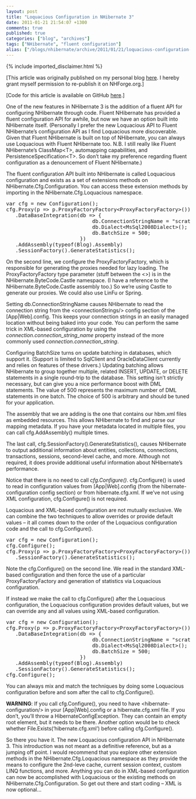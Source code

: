```yaml
---
layout: post
title: "Loquacious Configuration in NHibernate 3"
date: 2011-01-21 21:54:07 +1300
comments: true
published: true
categories: ["blog", "archives"]
tags: ["NHibernate", "fluent configuration"]
alias: ["/blogs/nhibernate/archive/2011/01/21/loquacious-configuration-in-nhibernate-3.aspx"]
---
```

<!-- more -->
{% include imported_disclaimer.html %}
<p>[This article was originally published on my personal blog <a href="http://jameskovacs.com/2011/01/21/loquacious-configuration-in-nhibernate-3/">here</a>. I hereby grant myself permission to re-publish it on NHForge.org.]</p>  <p>[Code for this article is available on GitHub <a href="https://github.com/JamesKovacs/NH3Features/tree/01-Loquacious">here</a>.]</p>  <p>One of the new features in NHibernate 3 is the addition of a fluent API for configuring NHibernate through code. Fluent NHibernate has provided a fluent configuration API for awhile, but now we have an option built into NHibernate itself. (Personally I prefer the new Loquacious API to Fluent NHibernate’s configuration API as I find Loquacious more discoverable. Given that Fluent NHibernate is built on top of NHibernate, you can always use Loquacious with Fluent NHibernate too. N.B. I still really like Fluent NHibernate’s ClassMap&lt;T&gt;, automapping capabilities, and PersistenceSpecification&lt;T&gt;. So don’t take my preference regarding fluent configuration as a denouncement of Fluent NHibernate.)</p>  <p>The fluent configuration API built into NHibernate is called Loquacious configuration and exists as a set of extensions methods on NHibernate.Cfg.Configuration. You can access these extension methods by importing in the NHibernate.Cfg.Loquacious namespace.</p>  <pre class="brush: csharp;">var cfg = new Configuration();
cfg.Proxy(p =&gt; p.ProxyFactoryFactory&lt;ProxyFactoryFactory&gt;())
   .DataBaseIntegration(db =&gt; {
                            db.ConnectionStringName = &quot;scratch&quot;;
                            db.Dialect&lt;MsSql2008Dialect&gt;();
                            db.BatchSize = 500;
                        })
   .AddAssembly(typeof(Blog).Assembly)
   .SessionFactory().GenerateStatistics();</pre>

<p>On the second line, we configure the ProxyFactoryFactory, which is responsible for generating the proxies needed for lazy loading. The ProxyFactoryFactory type parameter (stuff between the &lt;&gt;) is in the NHibernate.ByteCode.Castle namespace. (I have a reference to the NHibernate.ByteCode.Castle assembly too.) So we’re using Castle to generate our proxies. We could also use LinFu or Spring.</p>

<p>Setting db.ConnectionStringName causes NHibernate to read the connection string from the &lt;connectionStrings/&gt; config section of the [App|Web].config. This keeps your connection strings in an easily managed location without being baked into your code. You can perform the same trick in XML-based configuration by using the <em>connection.connection_string_name</em> property instead of the more commonly used <em>connection.connection_string</em>.</p>

<p>Configuring BatchSize turns on update batching in databases, which support it. (Support is limited to SqlClient and OracleDataClient currently and relies on features of these drivers.) Updating batching allows NHibernate to group together multiple, related INSERT, UPDATE, or DELETE statements in a single round-trip to the database. This setting isn’t strictly necessary, but can give you a nice performance boost with DML statements. The value of 500 represents the maximum number of DML statements in one batch. The choice of 500 is arbitrary and should be tuned for your application.</p>

<p>The assembly that we are adding is the one that contains our hbm.xml files as embedded resources. This allows NHibernate to find and parse our mapping metadata. If you have your metadata located in multiple files, you can call cfg.AddAssembly() multiple times.</p>

<p>The last call, cfg.SessionFactory().GenerateStatistics(), causes NHibernate to output additional information about entities, collections, connections, transactions, sessions, second-level cache, and more. Although not required, it does provide additional useful information about NHibernate’s performance.</p>

<p>Notice that there is no need to call <em>cfg.Configure()</em>. cfg.Configure() is used to read in configuration values from [App|Web].config (from the hibernate-configuration config section) or from hibernate.cfg.xml. If we’ve not using XML configuration, cfg.Configure() is not required.</p>

<p>Loquacious and XML-based configuration are not mutually exclusive. We can combine the two techniques to allow overrides or provide default values – it all comes down to the order of the Loquacious configuration code and the call to cfg.Configure().</p>

<pre class="brush: csharp; highlight: [2];">var cfg = new Configuration();
cfg.Configure();
cfg.Proxy(p =&gt; p.ProxyFactoryFactory&lt;ProxyFactoryFactory&gt;())
   .SessionFactory().GenerateStatistics();</pre>

<p>Note the cfg.Configure() on the second line. We read in the standard XML-based configuration and then force the use of a particular ProxyFactoryFactory and generation of statistics via Loquacious configuration.</p>

<p>If instead we make the call to cfg.Configure() after the Loquacious configuration, the Loquacious configuration provides default values, but we can override any and all values using XML-based configuration.</p>

<pre class="brush: csharp; highlight: [10];">var cfg = new Configuration();
cfg.Proxy(p =&gt; p.ProxyFactoryFactory&lt;ProxyFactoryFactory&gt;())
   .DataBaseIntegration(db =&gt; {
                            db.ConnectionStringName = &quot;scratch&quot;;
                            db.Dialect&lt;MsSql2008Dialect&gt;();
                            db.BatchSize = 500;
                        })
   .AddAssembly(typeof(Blog).Assembly)
   .SessionFactory().GenerateStatistics();
cfg.Configure();</pre>

<p>You can always mix and match the techniques by doing some Loquacious configuration before and som after the call to cfg.Configure().</p>

<p><strong>WARNING</strong>: If you call cfg.Configure(), you need to have &lt;hibernate-configuration/&gt; in your [App|Web].config or a hibernate.cfg.xml file. If you don’t, you’ll throw a HibernateConfigException. They can contain an empty root element, but it needs to be there. Another option would be to check whether File.Exists(‘hibernate.cfg.xml’) before calling cfg.Configure().</p>

<p>So there you have it. The new Loquacious configuration API in NHibernate 3. This introduction was not meant as a definitive reference, but as a jumping off point. I would recommend that you explore other extension methods in the NHibernate.Cfg.Loquacious namespace as they provide the means to configure the 2nd-leve cache, current session context, custom LINQ functions, and more. Anything you can do in XML-based configuration can now be accomplished with Loquacious or the existing methods on NHibernate.Cfg.Configuration. So get out there and start coding – XML is now optional…</p>
